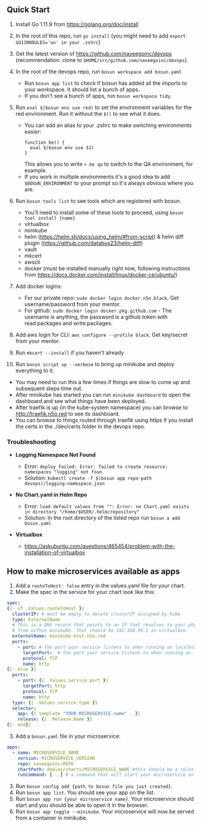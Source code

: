 
## Quick Start

1. Install Go 1.11.9 from https://golang.org/doc/install
2. In the root of this repo, run `go install` (you might need to add `export GO11MODULES='on' in your .zshrc`)
3. Get the latest version of https://github.com/naveegoinc/devops (recommendation: clone to `$HOME/src/github.com/naveegoinc/devops`).
4. In the root of the devops repo, run `bosun workspace add bosun.yaml`
    - Run `bosun app list` to check if bosun has added all the imports to your workspace. It should list a bunch of apps.
    - If you don't see a bunch of apps, run `bosun workspace tidy`.

5. Run `eval $(bosun env use red)` to set the environment variables for the red environment. Run it without the `$()` to see what it does.
    - You can add an alias to your .zshrc to make switching environments easier:
      ```
      function be() {
        eval $(bosun env use $1)
      }
      ```
      This allows you to write `> be qa` to switch to the QA environment, for example.
    - If you work in multiple environments it's a good idea to add `$BOSUN_ENVIRONMENT` to your prompt so it's always obvious where you are.

6. Run `bosun tools list` to see tools which are registered with bosun.
    - You'll need to install some of these tools to proceed, using `bosun tool install {name}`
    - virtualbox
    - minikube
    - helm (https://helm.sh/docs/using_helm/#from-script) & helm diff plugin (https://github.com/databus23/helm-diff)
    - vault
    - mkcert
    - awscli
    - docker (must be installed manually right now, following instructions from https://docs.docker.com/install/linux/docker-ce/ubuntu/)
7. Add docker logins:
    - For our private repo: `sudo docker login docker.n5o.black`. Get username/password from your mentor.
    - For github: `sudo docker login docker.pkg.github.com` - The username is anything, the password is a github token with read:packages and write:packages.
8. Add aws login for CLI: `aws configure --profile black`. Get key/secret from your mentor.
9. Run `mkcert --install` if you haven't already
10. Run `bosun script up --verbose` to bring up minikube and deploy everything to it.
- You may need to run this a few times if things are slow to come up and subsequent steps time out.
- After minikube has started you can run `minikube dashboard` to open the dashboard and see what things have been deployed.
- After traefik is up (in the kube-system namespace) you can browse to http://traefik.n5o.red to see its dashboard.
- You can browse to things routed through traefik using https if you install the certs in the ./dev/certs folder in the devops repo.

### Troubleshooting

- **Logging Namespace Not Found**

    - Error: `deploy failed: Error: failed to create resource: namespaces "logging" not foun`
    - Solution: `kubectl create -f $(bosun app repo-path devops)/logging-namespace.json`

- **No Chart.yaml in Helm Repo**
    - Error: `load default values from "": Error: no Chart.yaml exists in directory "/home/$USER/.helm/repository"`
    - Solution: In the root directory of the listed repo run `bosun a add bosun.yaml`

- **Virtualbox**
    - https://askubuntu.com/questions/465454/problem-with-the-installation-of-virtualbox

## How to make microservices available as apps

1. Add a `routeToHost: false` entry in the values.yaml file for your chart.
2. Make the spec in the service for your chart look like this:

```yaml
spec:
{{- if .Values.routeToHost }}
  clusterIP: # must be empty to delete clusterIP assigned by kube
  type: ExternalName
  # This is a DNS record that points to an IP that resolves to your physical computer
  # from within minikube. That should be 192.168.99.1 in virtualbox.
  externalName: minikube-host.n5o.red
  ports:
    - port: # the port your service listens to when running on localhost
      targetPort:  # the port your service listens to when running on localhost
      protocol: TCP
      name: http
{{- else }}
  ports:
    - port: {{ .Values.service.port }}
      targetPort: http
      protocol: TCP
      name: http
  type: {{ .Values.service.type }}
  selector:
    app: {{ template "YOUR_MICROSERVICE.name" . }}
    release: {{ .Release.Name }}
{{- end}}

```

3. Add a `bosun.yaml` file in your microservice:

```yaml
apps:
  - name: MICROSERVICE_NAME
    version: MICROSERVICE_VERSION
    repo: naveegoinc/REPO
    chartPath: deploy/charts/MICROSERVICE_NAME #this should be a relative path from the bosun.yaml file
    runCommand: [...] # a command that will start your microservice on your machine
```

3. Run `bosun config add {path to bosun file you just created}`.
4. Run `bosun app list`. You should see your app on the list.
5. Run `bosun app run {your microservice name}`. Your microservice should start and you should be able to open it in the browser.
6. Run `bosun app toggle --minikube`. Your microservice will now be served from a container in minikube.